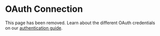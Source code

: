 # OAuth Connection

<InlineAlert slots="text"/>

This page has been removed. Learn about the different OAuth credentials on our [authentication guide](../index.md).
